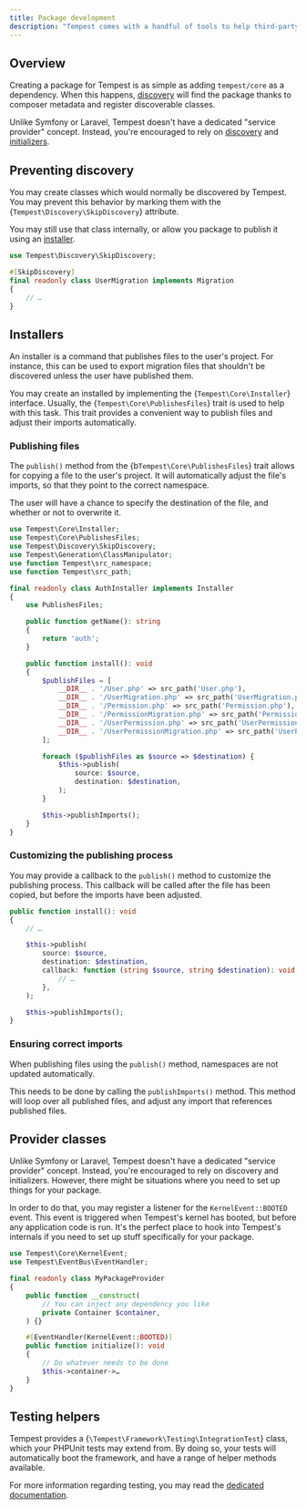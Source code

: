 ```yaml
---
title: Package development
description: "Tempest comes with a handful of tools to help third-party package developers."
---
```


## Overview

Creating a package for Tempest is as simple as adding `tempest/core` as a dependency. When this happens, [discovery](../4-internals/02-discovery.md) will find the package thanks to composer metadata and register discoverable classes.

Unlike Symfony or Laravel, Tempest doesn't have a dedicated "service provider" concept. Instead, you're encouraged to rely on [discovery](../4-internals/02-discovery.md) and [initializers](../1-essentials/05-container#dependency-initializers).

## Preventing discovery

You may create classes which would normally be discovered by Tempest. You may prevent this behavior by marking them with the {`Tempest\Discovery\SkipDiscovery`} attribute.

You may still use that class internally, or allow you package to publish it using an [installer](#installers).

```php
use Tempest\Discovery\SkipDiscovery;

#[SkipDiscovery]
final readonly class UserMigration implements Migration
{
    // …
}
```

## Installers

An installer is a command that publishes files to the user's project. For instance, this can be used to export migration files that shouldn't be discovered unless the user have published them.

You may create an installed by implementing the {`Tempest\Core\Installer`} interface. Usually, the {`Tempest\Core\PublishesFiles`} trait is used to help with this task. This trait provides a convenient way to publish files and adjust their imports automatically.

### Publishing files

The `publish()` method from the {b`Tempest\Core\PublishesFiles`} trait allows for copying a file to the user's project. It will automatically adjust the file's imports, so that they point to the correct namespace.

The user will have a chance to specify the destination of the file, and whether or not to overwrite it.

```php
use Tempest\Core\Installer;
use Tempest\Core\PublishesFiles;
use Tempest\Discovery\SkipDiscovery;
use Tempest\Generation\ClassManipulator;
use function Tempest\src_namespace;
use function Tempest\src_path;

final readonly class AuthInstaller implements Installer
{
    use PublishesFiles;

    public function getName(): string
    {
        return 'auth';
    }

    public function install(): void
    {
        $publishFiles = [
            __DIR__ . '/User.php' => src_path('User.php'),
            __DIR__ . '/UserMigration.php' => src_path('UserMigration.php'),
            __DIR__ . '/Permission.php' => src_path('Permission.php'),
            __DIR__ . '/PermissionMigration.php' => src_path('PermissionMigration.php'),
            __DIR__ . '/UserPermission.php' => src_path('UserPermission.php'),
            __DIR__ . '/UserPermissionMigration.php' => src_path('UserPermissionMigration.php'),
        ];

        foreach ($publishFiles as $source => $destination) {
            $this->publish(
                source: $source,
                destination: $destination,
            );
        }

        $this->publishImports();
    }
}
```

### Customizing the publishing process

You may provide a callback to the `publish()` method to customize the publishing process. This callback will be called after the file has been copied, but before the imports have been adjusted.

```php
public function install(): void
{
    // …

    $this->publish(
        source: $source,
        destination: $destination,
        callback: function (string $source, string $destination): void {
            // …
        },
    );

    $this->publishImports();
}
```

### Ensuring correct imports

When publishing files using the `publish()` method, namespaces are not updated automatically.

This needs to be done by calling the `publishImports()` method. This method will loop over all published files, and adjust any import that references published files.

## Provider classes

Unlike Symfony or Laravel, Tempest doesn't have a dedicated "service provider" concept. Instead, you're encouraged to rely on discovery and initializers. However, there might be situations where you need to set up things for your package.

In order to do that, you may register a listener for the `KernelEvent::BOOTED` event. This event is triggered when Tempest's kernel has booted, but before any application code is run. It's the perfect place to hook into Tempest's internals if you need to set up stuff specifically for your package.

```php
use Tempest\Core\KernelEvent;
use Tempest\EventBus\EventHandler;

final readonly class MyPackageProvider
{
    public function __construct(
        // You can inject any dependency you like
        private Container $container,
    ) {}

    #[EventHandler(KernelEvent::BOOTED)]
    public function initialize(): void
    {
        // Do whatever needs to be done
        $this->container->…
    }
}
```

## Testing helpers

Tempest provides a {`\Tempest\Framework\Testing\IntegrationTest`} class, which your PHPUnit tests may extend from. By doing so, your tests will automatically boot the framework, and have a range of helper methods available.

For more information regarding testing, you may read the [dedicated documentation](../1-essentials/07-testing.md).

